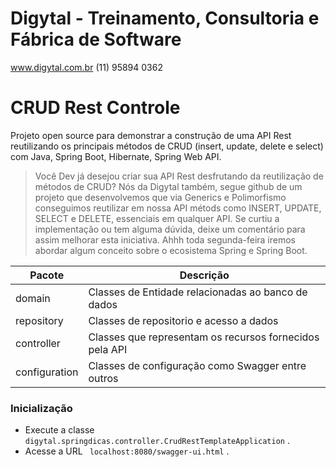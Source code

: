 # Digytal - Treinamento, Consultoria e Fábrica de Software
www.digytal.com.br
(11) 95894 0362

# CRUD Rest Controle
Projeto open source para demonstrar a construção de uma API Rest reutilizando os principais métodos de CRUD (insert, update, delete e select) com Java, Spring Boot, Hibernate, Spring Web API. 

> Você Dev já desejou criar sua API Rest desfrutando da reutilização de métodos de CRUD? Nós da Digytal também, segue github de um projeto que desenvolvemos que via Generics e Polimorfismo conseguimos reutilizar em nossa API métods como  INSERT, UPDATE, SELECT e DELETE, essenciais em qualquer API.
Se curtiu a implementação ou tem alguma dúvida, deixe um comentário para assim melhorar esta iniciativa.
Ahhh toda segunda-feira iremos abordar algum conceito sobre o ecosistema Spring e Spring Boot.

|Pacote         |Descrição                      
|----------------|-------------------------------
|domain|Classes de Entidade relacionadas ao banco de dados
|repository|Classes de repositorio e acesso a dados
|controller|Classes que representam os recursos fornecidos pela API
|configuration|Classes de configuração como Swagger entre outros

  
### Inicialização

- Execute a classe `digytal.springdicas.controller.CrudRestTemplateApplication` .
- Acesse a URL ` localhost:8080/swagger-ui.html`  .

